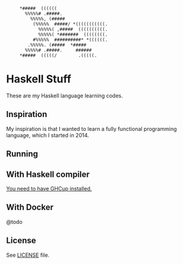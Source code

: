 ```

     *#####  ((((((
       %%%%%# .#####.
         %%%%%, (#####
          (%%%%%  #####/ *(((((((((((.
            %%%%%( ,#####  ((((((((((.
            %%%%%( *#######  ((((((((.
          #%%%%%  ##########* *((((((.
        .%%%%%. (#####  *#####
       %%%%%# .#####.     ######
     *#####  (((((/        .(((((.
```

# Haskell Stuff

These are my Haskell language learning codes.

## Inspiration

My inspiration is that I wanted to learn a fully functional programming language, which I started in 2014.

## Running

## With Haskell compiler

[You need to have GHCup installed.](https://www.haskell.org/ghcup/)

## With Docker

@todo

## License

See [LICENSE](LICENSE) file.
